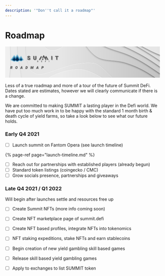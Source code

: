 ```yaml
---
description: '"Don''t call it a roadmap"'
---
```


# Roadmap

![](.gitbook/assets/roadmap-masthead%20%281%29.jpg)

Less of a true roadmap and more of a tour of the future of Summit DeFi. Dates stated are estimates, however we will clearly communicate if there is a change.  
  
We are committed to making SUMMIT a lasting player in the Defi world. We have put too much work in to be happy with the standard 1 month birth & death cycle of yield farms, so take a look below to see what our future holds.

### Early Q4 2021

* [ ] Launch summit on Fantom Opera \(see launch timeline\)

{% page-ref page="launch-timeline.md" %}

* [ ] Reach out for partnerships with established players \(already begun\)
* [ ] Standard token listings \(coingecko / CMC\)
* [ ] Grow socials presence, partnerships and giveaways

### **Late Q4 2021 / Q1 2022**

Will begin after launches settle and resources free up

* [ ] Create Summit NFTs \(more info coming soon\)
* [ ] Create NFT marketplace page of summit.defi
* [ ] Create NFT based profiles, integrate NFTs into tokenomics
* [ ] NFT staking expeditions, stake NFTs and earn stablecoins
* [ ] Begin creation of new yield gambling skill based games 
* [ ] Release skill based yield gambling games
* [ ] Apply to exchanges to list SUMMIT token



